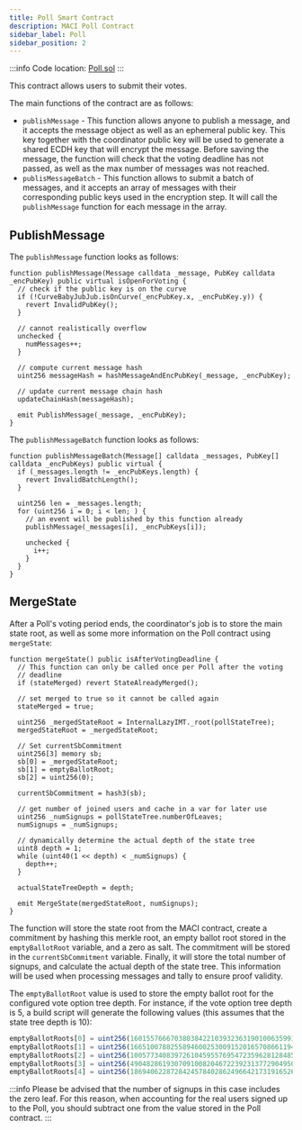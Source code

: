```yaml
---
title: Poll Smart Contract
description: MACI Poll Contract
sidebar_label: Poll
sidebar_position: 2
---
```


:::info
Code location: [Poll.sol](https://github.com/privacy-scaling-explorations/maci/blob/dev/contracts/contracts/Poll.sol)
:::

This contract allows users to submit their votes.

The main functions of the contract are as follows:

- `publishMessage` - This function allows anyone to publish a message, and it accepts the message object as well as an ephemeral public key. This key together with the coordinator public key will be used to generate a shared ECDH key that will encrypt the message.
  Before saving the message, the function will check that the voting deadline has not passed, as well as the max number of messages was not reached.
- `publisMessageBatch` - This function allows to submit a batch of messages, and it accepts an array of messages with their corresponding public keys used in the encryption step. It will call the `publishMessage` function for each message in the array.

## PublishMessage

The `publishMessage` function looks as follows:

```solidity
function publishMessage(Message calldata _message, PubKey calldata _encPubKey) public virtual isOpenForVoting {
  // check if the public key is on the curve
  if (!CurveBabyJubJub.isOnCurve(_encPubKey.x, _encPubKey.y)) {
    revert InvalidPubKey();
  }

  // cannot realistically overflow
  unchecked {
    numMessages++;
  }

  // compute current message hash
  uint256 messageHash = hashMessageAndEncPubKey(_message, _encPubKey);

  // update current message chain hash
  updateChainHash(messageHash);

  emit PublishMessage(_message, _encPubKey);
}
```

The `publishMessageBatch` function looks as follows:

```solidity
function publishMessageBatch(Message[] calldata _messages, PubKey[] calldata _encPubKeys) public virtual {
  if (_messages.length != _encPubKeys.length) {
    revert InvalidBatchLength();
  }

  uint256 len = _messages.length;
  for (uint256 i = 0; i < len; ) {
    // an event will be published by this function already
    publishMessage(_messages[i], _encPubKeys[i]);

    unchecked {
      i++;
    }
  }
}
```

## MergeState

After a Poll's voting period ends, the coordinator's job is to store the main state root, as well as some more information on the Poll contract using `mergeState`:

```solidity
function mergeState() public isAfterVotingDeadline {
  // This function can only be called once per Poll after the voting
  // deadline
  if (stateMerged) revert StateAlreadyMerged();

  // set merged to true so it cannot be called again
  stateMerged = true;

  uint256 _mergedStateRoot = InternalLazyIMT._root(pollStateTree);
  mergedStateRoot = _mergedStateRoot;

  // Set currentSbCommitment
  uint256[3] memory sb;
  sb[0] = _mergedStateRoot;
  sb[1] = emptyBallotRoot;
  sb[2] = uint256(0);

  currentSbCommitment = hash3(sb);

  // get number of joined users and cache in a var for later use
  uint256 _numSignups = pollStateTree.numberOfLeaves;
  numSignups = _numSignups;

  // dynamically determine the actual depth of the state tree
  uint8 depth = 1;
  while (uint40(1 << depth) < _numSignups) {
    depth++;
  }

  actualStateTreeDepth = depth;

  emit MergeState(mergedStateRoot, numSignups);
}
```

The function will store the state root from the MACI contract, create a commitment by hashing this merkle root, an empty ballot root stored in the `emptyBallotRoot` variable, and a zero as salt. The commitment will be stored in the `currentSbCommitment` variable. Finally, it will store the total number of signups, and calculate the actual depth of the state tree. This information will be used when processing messages and tally to ensure proof validity.

The `emptyBallotRoot` value is used to store the empty ballot root for the configured vote option tree depth. For instance, if the vote option tree depth is 5, a build script will generate the following values (this assumes that the state tree depth is 10):

```javascript
emptyBallotRoots[0] = uint256(16015576667038038422103932363190100635991292382181099511410843174865570503661);
emptyBallotRoots[1] = uint256(166510078825589460025300915201657086611944528317298994959376081297530246971);
emptyBallotRoots[2] = uint256(10057734083972610459557695472359628128485394923403014377687504571662791937025);
emptyBallotRoots[3] = uint256(4904828619307091008204672239231377290495002626534171783829482835985709082773);
emptyBallotRoots[4] = uint256(18694062287284245784028624966421731916526814537891066525886866373016385890569);
```

:::info
Please be advised that the number of signups in this case includes the zero leaf. For this reason, when accounting for the real users signed up to the Poll, you should subtract one from the value stored in the Poll contract.
:::
